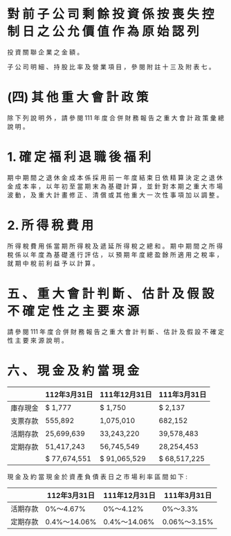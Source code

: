 # 對 前 子 公 司 剩 餘 投 資 係 按 喪 失 控 制 日 之 公 允 價 值 作 為 原 始 認 列

投 資 關 聯 企 業 之 金 額 。

子 公 司 明 細 、 持 股 比 率 及 營 業 項 目 ， 參 閱 附 註 十 三 及 附 表 七 。

# (四) 其 他 重 大 會 計 政 策

除 下 列 說 明 外 ， 請 參 閱 111 年 度 合 併 財 務 報 告 之 重 大 會 計 政 策 彙 總 說 明 。

# 1. 確 定 福 利 退 職 後 福 利

期 中 期 間 之 退 休 金 成 本 係 採 用 前 一 年 度 結 束 日 依 精 算 決 定 之 退 休 金 成 本 率 ， 以 年 初 至 當 期 末 為 基 礎 計 算 ， 並 針 對 本 期 之 重 大 市 場 波 動 ， 及 重 大 計 畫 修 正 、 清 償 或 其 他 重 大 一 次 性 事 項 加 以 調 整 。

# 2. 所 得 稅 費 用

所 得 稅 費 用 係 當 期 所 得 稅 及 遞 延 所 得 稅 之 總 和 。 期 中 期 間 之 所 得 稅 係 以 年 度 為 基 礎 進 行 評 估 ， 以 預 期 年 度 總 盈 餘 所 適 用 之 稅 率 ， 就 期 中 稅 前 利 益 予 以 計 算 。

# 五 、 重 大 會 計 判 斷 、 估 計 及 假 設 不 確 定 性 之 主 要 來 源

請 參 閱 111 年 度 合 併 財 務 報 告 之 重 大 會 計 判 斷 、 估 計 及 假 設 不 確 定 性 主 要 來 源 說 明 。

# 六 、 現 金 及 約 當 現 金

| |112年3月31日|111年12月31日|111年3月31日|
|---|---|---|---|
|庫存現金|$ 1,777|$ 1,750|$ 2,137|
|支票存款|555,892|1,075,010|682,152|
|活期存款|25,699,639|33,243,220|39,578,483|
|定期存款|51,417,243|56,745,549|28,254,453|
| |$ 77,674,551|$ 91,065,529|$ 68,517,225|

現 金 及 約 當 現 金 於 資 產 負 債 表 日 之 市 場 利 率 區 間 如 下 :

| |112年3月31日|111年12月31日|111年3月31日|
|---|---|---|---|
|活期存款|0%～4.67%|0%～4.12%|0%～3.3%|
|定期存款|0.4%～14.06%|0.4%～14.06%|0.06%～3.15%|